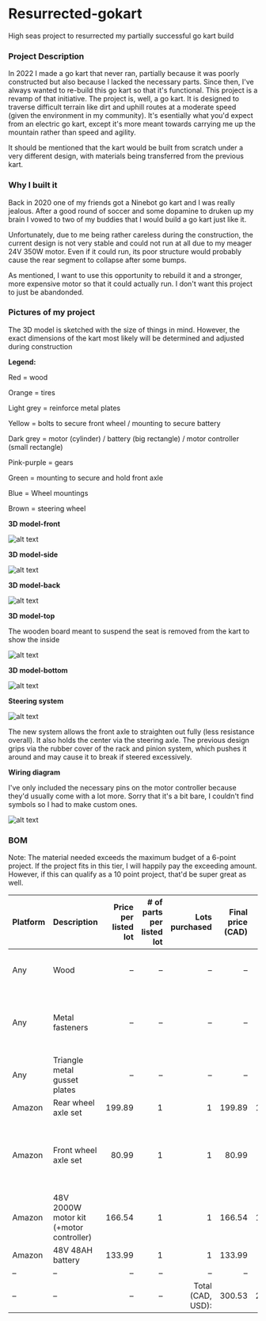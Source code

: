 # Resurrected-gokart
High seas project to resurrected my partially successful go kart build

<h3>Project Description</h3>

In 2022 I made a go kart that never ran, partially because it was poorly constructed but also because I lacked the necessary parts. Since then, I've always wanted to re-build this go kart so that it's functional. This project is a revamp of that initiative. The project is, well, a go kart. It is designed to traverse difficult terrain like dirt and uphill routes at a moderate speed (given the environment in my community). It's esentially what you'd expect from an electric go kart, except it's more meant towards carrying me up the mountain rather than speed and agility.

It should be mentioned that the kart would be built from scratch under a very different design, with materials being transferred from the previous kart.

<h3>Why I built it</h3>

Back in 2020 one of my friends got a Ninebot go kart and I was really jealous. After a good round of soccer and some dopamine to druken up my brain I vowed to two of my buddies that I would build a go kart just like it.

Unfortunately, due to me being rather careless during the construction, the current design is not very stable and could not run at all due to my meager 24V 350W motor. Even if it could run, its poor structure would probably cause the rear segment to collapse after some bumps.

As mentioned, I want to use this opportunity to rebuild it and a stronger, more expensive motor so that it could actually run. I don't want this project to just be abandonded.

<h3>Pictures of my project</h3>

The 3D model is sketched with the size of things in mind. However, the exact dimensions of the kart most likely will be determined and adjusted during construction

**Legend:**

Red = wood

Orange = tires

Light grey = reinforce metal plates

Yellow = bolts to secure front wheel / mounting to secure battery

Dark grey = motor (cylinder) / battery (big rectangle) / motor controller (small rectangle)

Pink-purple = gears

Green = mounting to secure and hold front axle

Blue = Wheel mountings

Brown = steering wheel

**3D model-front**

![alt text](Assets/image_skibidi.png)

**3D model-side**

![alt text](Assets/image-1.png)

**3D model-back**

![alt text](Assets/image-2.png)

**3D model-top**

The wooden board meant to suspend the seat is removed from the kart to show the inside

![alt text](Assets/image-3.png)

**3D model-bottom**

![alt text](Assets/image-4.png)

**Steering system**

![alt text](Assets/image-5.png)

The new system allows the front axle to straighten out fully (less resistance overall). It also holds the center via the steering axle. The previous design grips via the rubber cover of the rack and pinion system, which pushes it around and may cause it to break if steered excessively.

**Wiring diagram**

I've only included the necessary pins on the motor controller because they'd usually come with a lot more. Sorry that it's a bit bare, I couldn't find symbols so I had to make custom ones.

![alt text](Assets/Gokart_Schematics_Diagram.PNG)

<h3>BOM</h3>

Note: The material needed exceeds the maximum budget of a 6-point project. If the project fits in this tier, I will happily pay the exceeding amount. However, if this can qualify as a 10 point project, that'd be super great as well.

| Platform   | Description                             | Price per listed lot | # of parts per listed lot | Lots purchased | Final price (CAD) | Final price (USD) | Already owned? | Comments                                                      | Link |
|------------|------------------------------------------|----------------------:|---------------------------:|----------------:|-------------------:|-------------------:|----------------|---------------------------------------------------------------|------|
| Any        | Wood                                     |                     – |                        –   | –              | –                 | –                 | Yes            | My dad has a bunch of wood left                               | –    |
| Any        | Metal fasteners                          |                     – |                        –   | –              | –                 | –                 | Yes            | Again, my dad works in HVAC so he has a bunch of them         | –    |
| Any        | Triangle metal gusset plates             |                     – |                        –   | –              | –                 | –                 | Yes            | There's a couple of them left in the garage                   | –    |
| Amazon     | Rear wheel axle set                      |                 199.89 |                         1 | 1              |            199.89 |            147.92  | Yes            | Purchased in 2022                                             | [Link](https://www.amazon.ca/Tacsal-Rear-Axle-Shaft-Assembly/dp/B0DNQT6FHH/) |
| Amazon     | Front wheel axle set                     |                  80.99 |                         1 | 1              |             80.99 |             59.93  | Yes            | Original 2022 listing is gone, this is the closest I can find | [Link](https://www.amazon.ca/dp/B07ZQ54MXW) |
| Amazon     | 48V 2000W motor kit (+motor controller)  |                 166.54 |                         1 | 1              |            166.54 |            123.24  | No             | –                                                             | [Link](https://www.amazon.ca/VEVOR-2000W-Electric-Brushless-Motor/dp/B0DT3RT5NY) |
| Amazon     | 48V 48AH battery                          |                 133.99 |                         1 | 1              |            133.99 |             99.15  | No             | –                                                             | [Link](https://www.amazon.ca/Lithium-Battery-Protectio-200-2000W-Electric/dp/B0F449L6LZ) |
| –          | –                                        |                     – |                        –   | –              | –                 | –                 | –              | –                                                             | –    |
| –          | –                                        |                     – |                        –   | Total (CAD, USD): |            300.53 |            222.39  | –              | –                                                             | –    |